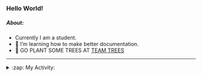 ### Hello World!

##### About:
- Currently I am a student.
- 🌱 I’m learning how to make better documentation.
- 🌱 GO PLANT SOME TREES AT [TEAM TREES](https://teamtrees.org/)

---
<details>
  <summary>:zap: My Activity:</summary>
  
<!--START_SECTION:waka-->
![Code Time](http://img.shields.io/badge/Code%20Time-1%2C199%20hrs%2024%20mins-blue)

**I'm a Night 🦉** 

```text
🌞 Morning                1877 commits        ██░░░░░░░░░░░░░░░░░░░░░░░   09.98 % 
🌆 Daytime                6415 commits        █████████░░░░░░░░░░░░░░░░   34.12 % 
🌃 Evening                5408 commits        ███████░░░░░░░░░░░░░░░░░░   28.76 % 
🌙 Night                  5101 commits        ███████░░░░░░░░░░░░░░░░░░   27.13 % 
```
📅 **I'm Most Productive on Wednesday** 

```text
Monday                   2653 commits        ████░░░░░░░░░░░░░░░░░░░░░   14.11 % 
Tuesday                  2554 commits        ███░░░░░░░░░░░░░░░░░░░░░░   13.58 % 
Wednesday                4396 commits        ██████░░░░░░░░░░░░░░░░░░░   23.38 % 
Thursday                 2429 commits        ███░░░░░░░░░░░░░░░░░░░░░░   12.92 % 
Friday                   1964 commits        ███░░░░░░░░░░░░░░░░░░░░░░   10.45 % 
Saturday                 1641 commits        ██░░░░░░░░░░░░░░░░░░░░░░░   08.73 % 
Sunday                   3164 commits        ████░░░░░░░░░░░░░░░░░░░░░   16.83 % 
```


📊 **This Week I Spent My Time On** 

```text
🔥 Editors: 
VS Code                  5 hrs 49 mins       ███████████████░░░░░░░░░░   60.86 % 
IntelliJ                 3 hrs 44 mins       ██████████░░░░░░░░░░░░░░░   39.14 % 

🐱‍💻 Projects: 
file-utils               4 hrs 25 mins       ████████████░░░░░░░░░░░░░   46.29 % 
CSE224-Fundamentals-of-An2 hrs 6 mins        ██████░░░░░░░░░░░░░░░░░░░   22.02 % 
demo                     1 hr 30 mins        ████░░░░░░░░░░░░░░░░░░░░░   15.79 % 
leetc                    1 hr 10 mins        ███░░░░░░░░░░░░░░░░░░░░░░   12.29 % 
perfperf                 6 mins              ░░░░░░░░░░░░░░░░░░░░░░░░░   01.16 % 
```


 Last Updated on 15/09/2023 03:11:39 UTC
<!--END_SECTION:waka-->
</details>
